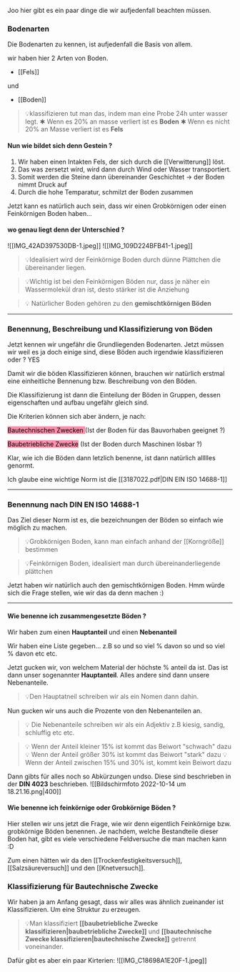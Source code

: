 Joo hier gibt es ein paar dinge die wir aufjedenfall beachten müssen.

### Bodenarten

Die Bodenarten zu kennen, ist aufjedenfall die Basis von allem.

wir haben hier 2 Arten von Boden.

- [[Fels]]

und

- [[Boden]]

>💡klassifizieren tut man das, indem man eine Probe 24h unter wasser legt.
>✱ Wenn es 20% an masse verliert ist es **Boden**
>✱ Wenn es nicht 20% an Masse verliert ist es **Fels**

#### Nun wie bildet sich denn Gestein ?
1. Wir haben einen Intakten Fels, der sich durch die [[Verwitterung]] löst.
2. Das was zersetzt wird, wird dann durch Wind oder Wasser transportiert.
3. Somit werden die Steine dann übereinander Geschichtet  -> der Boden nimmt Druck auf
4. Durch die hohe Temparatur, schmilzt der Boden zusammen

Jetzt kann es natürlich auch sein, dass wir einen Grobkörnigen oder einen Feinkörnigen Boden haben... 

#### wo genau liegt denn der Unterschied ?
![[IMG_42AD397530DB-1.jpeg]]
![[IMG_109D224BFB41-1.jpeg]]

>💡Idealisiert wird der Feinkörnige Boden durch dünne Plättchen die übereinander liegen.

>💡Wichtig ist bei den Feinkörnigen Böden nur, dass je näher ein Wassermolekül dran ist, desto stärker ist die Anziehung 

>💡 Natürlicher Boden gehören zu den **gemischtkörnigen Böden**

---

### Benennung, Beschreibung und Klassifizierung von Böden
Jetzt kennen wir ungefähr die Grundliegenden Bodenarten. Jetzt müssen wir weil es ja doch einige sind, diese Böden auch irgendwie klassifizieren oder ? YES

Damit wir die böden Klassifizieren können, brauchen wir natürlich erstmal eine einheitliche Bennenung bzw. Beschreibung von den Böden.

Die Klassifizierung ist dann die Einteilung der Böden in Gruppen, dessen eigenschaften und aufbau ungefähr gleich sind.

Die Kriterien können sich aber ändern, je nach:

<mark style="background: #FF5582A6;">Bautechnischen Zwecken </mark>
(Ist der Boden für das Bauvorhaben geeignet ?)

<mark style="background: #FF5582A6;">Baubetriebliche Zwecke</mark>
(Ist der Boden durch Maschinen lösbar ?)

Klar, wie ich die Böden dann letzlich benenne, ist dann natürlich allllles genormt.

Ich glaube eine wichtige Norm ist die [[3187022.pdf|DIN EIN ISO 14688-1]]

---

### Benennung nach DIN EN ISO 14688-1
Das Ziel dieser Norm ist es, die bezeichnungen der Böden so einfach wie möglich zu machen.

>💡Grobkörnigen Boden, kann man einfach anhand der [[Korngröße]] bestimmen

>💡Feinkörnigen Boden, idealisiert man durch übereinanderliegende plättchen

Jetzt haben wir natürlich auch den gemischtkörnigen Boden. Hmm würde sich die Frage stellen, wie wir das da denn machen :)

---

#### Wie benenne ich zusammengesetzte Böden ?

Wir haben zum einen **Hauptanteil** und einen **Nebenanteil**

Wir haben eine Liste gegeben... z.B so und so viel % davon so und so viel % davon etc etc.

Jetzt gucken wir, von welchem Material der höchste % anteil da ist. Das ist dann unser sogenannter **Hauptanteil**. Alles andere sind dann unsere Nebenanteile.

>💡Den Hauptatneil schreiben wir als ein Nomen dann dahin. 

Nun gucken wir uns auch die Prozente von den Nebenanteilen an.

>💡 Die Nebenanteile schreiben wir als ein Adjektiv z.B kiesig, sandig, schluffig etc etc.

>💡	Wenn der Anteil kleiner 15% ist kommt das Beiwort "schwach" dazu
>💡 Wenn der Anteil größer 30% ist kommt das Beiwort "stark" dazu
>💡 Wenn der Anteil zwischen 15% und 30% ist, kommt kein Beiwort dazu

Dann gibts für alles noch so Abkürzungen undso. Diese sind beschrieben in der **DIN 4023** beschrieben.
![[Bildschirmfoto 2022-10-14 um 18.21.16.png|400]]

#### Wie benenne ich feinkörnige oder Grobkörnige Böden ?

Hier stellen wir uns jetzt die Frage, wie wir denn eigentlich Feinkörnige bzw. grobkörnige Böden benennen. Je nachdem, welche Bestandteile dieser Boden hat, gibt es viele verschiedene Feldversuche die man machen kann :D

Zum einen hätten wir da den [[Trockenfestigkeitsversuch]], [[Salzsäureversuch]] und den [[Knetversuch]].



### Klassifizierung für Bautechnische Zwecke

Wir haben ja am Anfang gesagt, dass wir alles was ähnlich zueinander ist Klassifizieren. Um eine Struktur zu erzeugen.

>💡Man klassifiziert **[[baubetriebliche Zwecke klassifizieren|baubetriebliche Zwecke]]** und **[[bautechnische Zwecke klassifizieren|bautechnische Zwecke]]** getrennt voneinander.



Dafür gibt es aber ein paar Kirterien:
![[IMG_C18698A1E20F-1.jpeg]]

